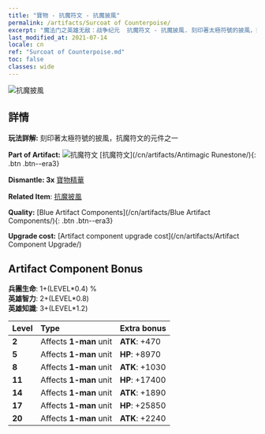 ```yaml
---
title: "寶物 - 抗魔符文 - 抗魔披風"
permalink: /artifacts/Surcoat of Counterpoise/
excerpt: "魔法门之英雄无敌：战争纪元  抗魔符文 - 抗魔披風. 刻印著太極符號的披風，抗魔符文的元件之一"
last_modified_at: 2021-07-14
locale: cn
ref: "Surcoat of Counterpoise.md"
toc: false
classes: wide
---
```


 ![抗魔披風](/images/t/artifact_40232.png)



## 詳情

 **玩法詳解:** 刻印著太極符號的披風，抗魔符文的元件之一

 **Part of Artifact:** ![抗魔符文](/images/t/icon_artifact_23.png) [抗魔符文](/cn/artifacts/Antimagic Runestone/){: .btn .btn--era3}

 **Dismantle: 3x** [寶物精華](/cn/Items/con_905/)

 **Related Item**: [抗魔披風](/cn/Items/art_119/)

 **Quality:** [Blue Artifact Components](/cn/artifacts/Blue Artifact Components/){: .btn .btn--era3}

 **Upgrade cost:** [Artifact component upgrade cost](/cn/artifacts/Artifact Component Upgrade/)

## Artifact Component Bonus

  **兵團生命**: 1+(LEVEL\*0.4) %<br/>**英雄智力**: 2+(LEVEL\*0.8)<br/>**英雄知識**: 3+(LEVEL\*1.2)

  |  Level  | Type |    Extra bonus  | 
  |:--------|:-----|:----------------| 
  | **2** | Affects **1-man** unit | **ATK**: +470 | 
  | **5** | Affects **1-man** unit | **HP**: +8970 | 
  | **8** | Affects **1-man** unit | **ATK**: +1030 | 
  | **11** | Affects **1-man** unit | **HP**: +17400 | 
  | **14** | Affects **1-man** unit | **ATK**: +1890 | 
  | **17** | Affects **1-man** unit | **HP**: +25850 | 
  | **20** | Affects **1-man** unit | **ATK**: +2240 | 
